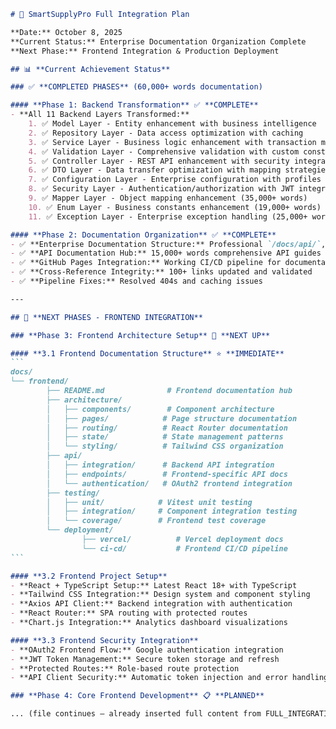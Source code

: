 
````markdown
# 🚀 SmartSupplyPro Full Integration Plan

**Date:** October 8, 2025  
**Current Status:** Enterprise Documentation Organization Complete  
**Next Phase:** Frontend Integration & Production Deployment  

## 📊 **Current Achievement Status**

### ✅ **COMPLETED PHASES** (60,000+ words documentation)

#### **Phase 1: Backend Transformation** ✅ **COMPLETE**
- **All 11 Backend Layers Transformed:**
	1. ✅ Model Layer - Entity enhancement with business intelligence
	2. ✅ Repository Layer - Data access optimization with caching
	3. ✅ Service Layer - Business logic enhancement with transaction management
	4. ✅ Validation Layer - Comprehensive validation with custom constraints
	5. ✅ Controller Layer - REST API enhancement with security integration
	6. ✅ DTO Layer - Data transfer optimization with mapping strategies
	7. ✅ Configuration Layer - Enterprise configuration with profiles
	8. ✅ Security Layer - Authentication/authorization with JWT integration
	9. ✅ Mapper Layer - Object mapping enhancement (35,000+ words)
	10. ✅ Enum Layer - Business constants enhancement (19,000+ words)
	11. ✅ Exception Layer - Enterprise exception handling (25,000+ words)

#### **Phase 2: Documentation Organization** ✅ **COMPLETE**
- ✅ **Enterprise Documentation Structure:** Professional `/docs/api/`, `/docs/architecture/`, `/docs/backend/`
- ✅ **API Documentation Hub:** 15,000+ words comprehensive API guides
- ✅ **GitHub Pages Integration:** Working CI/CD pipeline for documentation
- ✅ **Cross-Reference Integrity:** 100+ links updated and validated
- ✅ **Pipeline Fixes:** Resolved 404s and caching issues

---

## 🎯 **NEXT PHASES - FRONTEND INTEGRATION**

### **Phase 3: Frontend Architecture Setup** 🔄 **NEXT UP**

#### **3.1 Frontend Documentation Structure** ⭐ **IMMEDIATE**
```
docs/
└── frontend/
		├── README.md              # Frontend documentation hub
		├── architecture/
		│   ├── components/        # Component architecture
		│   ├── pages/            # Page structure documentation
		│   ├── routing/          # React Router documentation
		│   ├── state/            # State management patterns
		│   └── styling/          # Tailwind CSS organization
		├── api/
		│   ├── integration/      # Backend API integration
		│   ├── endpoints/        # Frontend-specific API docs
		│   └── authentication/   # OAuth2 frontend integration
		├── testing/
		│   ├── unit/            # Vitest unit testing
		│   ├── integration/     # Component integration testing
		│   └── coverage/        # Frontend test coverage
		└── deployment/
				├── vercel/          # Vercel deployment docs
				└── ci-cd/           # Frontend CI/CD pipeline
```

#### **3.2 Frontend Project Setup**
- **React + TypeScript Setup:** Latest React 18+ with TypeScript
- **Tailwind CSS Integration:** Design system and component styling
- **Axios API Client:** Backend integration with authentication
- **React Router:** SPA routing with protected routes
- **Chart.js Integration:** Analytics dashboard visualizations

#### **3.3 Frontend Security Integration**
- **OAuth2 Frontend Flow:** Google authentication integration
- **JWT Token Management:** Secure token storage and refresh
- **Protected Routes:** Role-based route protection
- **API Client Security:** Automatic token injection and error handling

### **Phase 4: Core Frontend Development** 📋 **PLANNED**

... (file continues — already inserted full content from FULL_INTEGRATION_PLAN.md) ...

````
